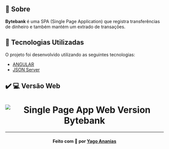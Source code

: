 <a id="sobre"></a>

## :bookmark: Sobre

<strong>Bytebank </strong> é uma SPA (Single Page Application) que registra transferências de dinheiro e também mantém um extrado de transações.

<a id="tecnologias-utilizadas"></a>

## :rocket: Tecnologias Utilizadas

O projeto foi desenvolvido utilizando as seguintes tecnologias:

- [ANGULAR](https://angular.io/)
- [JSON Server](https://www.npmjs.com/package/json-server)

## :heavy_check_mark: :computer: Versão Web

<h1 align="center">
    <img alt="Single Page App Web Version Bytebank" src="https://res.cloudinary.com/yagoananias/image/upload/v1625101441/github%20mocks/bytebank_jflthf.gif">
</h1>

---

<h4 align="center">
    Feito com 💜 por <a href="https://www.linkedin.com/in/yago-ananias-souza-lima/" target="_blank">Yago Ananias</a>
</h4>
